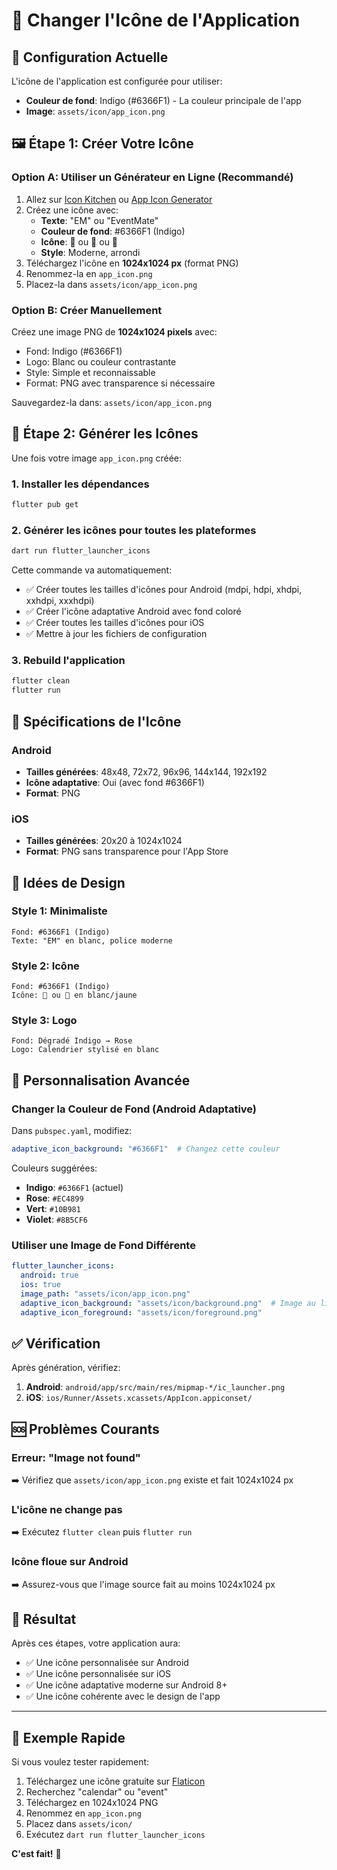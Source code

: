 # 🎨 Changer l'Icône de l'Application

## 📱 Configuration Actuelle

L'icône de l'application est configurée pour utiliser:
- **Couleur de fond**: Indigo (#6366F1) - La couleur principale de l'app
- **Image**: `assets/icon/app_icon.png`

## 🖼️ Étape 1: Créer Votre Icône

### Option A: Utiliser un Générateur en Ligne (Recommandé)

1. Allez sur [Icon Kitchen](https://icon.kitchen/) ou [App Icon Generator](https://www.appicon.co/)
2. Créez une icône avec:
   - **Texte**: "EM" ou "EventMate"
   - **Couleur de fond**: #6366F1 (Indigo)
   - **Icône**: 🎉 ou 📅 ou 🎪
   - **Style**: Moderne, arrondi
3. Téléchargez l'icône en **1024x1024 px** (format PNG)
4. Renommez-la en `app_icon.png`
5. Placez-la dans `assets/icon/app_icon.png`

### Option B: Créer Manuellement

Créez une image PNG de **1024x1024 pixels** avec:
- Fond: Indigo (#6366F1)
- Logo: Blanc ou couleur contrastante
- Style: Simple et reconnaissable
- Format: PNG avec transparence si nécessaire

Sauvegardez-la dans: `assets/icon/app_icon.png`

## 🚀 Étape 2: Générer les Icônes

Une fois votre image `app_icon.png` créée:

### 1. Installer les dépendances

```bash
flutter pub get
```

### 2. Générer les icônes pour toutes les plateformes

```bash
dart run flutter_launcher_icons
```

Cette commande va automatiquement:
- ✅ Créer toutes les tailles d'icônes pour Android (mdpi, hdpi, xhdpi, xxhdpi, xxxhdpi)
- ✅ Créer l'icône adaptative Android avec fond coloré
- ✅ Créer toutes les tailles d'icônes pour iOS
- ✅ Mettre à jour les fichiers de configuration

### 3. Rebuild l'application

```bash
flutter clean
flutter run
```

## 📐 Spécifications de l'Icône

### Android
- **Tailles générées**: 48x48, 72x72, 96x96, 144x144, 192x192
- **Icône adaptative**: Oui (avec fond #6366F1)
- **Format**: PNG

### iOS
- **Tailles générées**: 20x20 à 1024x1024
- **Format**: PNG sans transparence pour l'App Store

## 🎨 Idées de Design

### Style 1: Minimaliste
```
Fond: #6366F1 (Indigo)
Texte: "EM" en blanc, police moderne
```

### Style 2: Icône
```
Fond: #6366F1 (Indigo)
Icône: 🎉 ou 📅 en blanc/jaune
```

### Style 3: Logo
```
Fond: Dégradé Indigo → Rose
Logo: Calendrier stylisé en blanc
```

## 🔧 Personnalisation Avancée

### Changer la Couleur de Fond (Android Adaptative)

Dans `pubspec.yaml`, modifiez:
```yaml
adaptive_icon_background: "#6366F1"  # Changez cette couleur
```

Couleurs suggérées:
- **Indigo**: `#6366F1` (actuel)
- **Rose**: `#EC4899`
- **Vert**: `#10B981`
- **Violet**: `#8B5CF6`

### Utiliser une Image de Fond Différente

```yaml
flutter_launcher_icons:
  android: true
  ios: true
  image_path: "assets/icon/app_icon.png"
  adaptive_icon_background: "assets/icon/background.png"  # Image au lieu de couleur
  adaptive_icon_foreground: "assets/icon/foreground.png"
```

## ✅ Vérification

Après génération, vérifiez:

1. **Android**: `android/app/src/main/res/mipmap-*/ic_launcher.png`
2. **iOS**: `ios/Runner/Assets.xcassets/AppIcon.appiconset/`

## 🆘 Problèmes Courants

### Erreur: "Image not found"
➡️ Vérifiez que `assets/icon/app_icon.png` existe et fait 1024x1024 px

### L'icône ne change pas
➡️ Exécutez `flutter clean` puis `flutter run`

### Icône floue sur Android
➡️ Assurez-vous que l'image source fait au moins 1024x1024 px

## 📱 Résultat

Après ces étapes, votre application aura:
- ✅ Une icône personnalisée sur Android
- ✅ Une icône personnalisée sur iOS
- ✅ Une icône adaptative moderne sur Android 8+
- ✅ Une icône cohérente avec le design de l'app

---

## 🎯 Exemple Rapide

Si vous voulez tester rapidement:

1. Téléchargez une icône gratuite sur [Flaticon](https://www.flaticon.com/)
2. Recherchez "calendar" ou "event"
3. Téléchargez en 1024x1024 PNG
4. Renommez en `app_icon.png`
5. Placez dans `assets/icon/`
6. Exécutez `dart run flutter_launcher_icons`

**C'est fait!** 🎉
